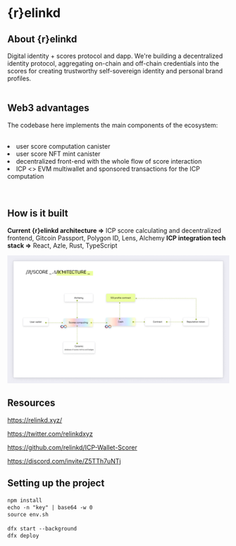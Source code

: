 # {r}elinkd

## About {r}elinkd 
Digital identity + scores protocol and dapp. We're building a decentralized identity protocol, aggregating on-chain and off-chain credentials into the scores for creating trustworthy self-sovereign identity and personal brand profiles.
<br>
<br>

## Web3 advantages
The codebase here implements the main components of the ecosystem:
 <br>
 <br>
<li>user score computation canister</li>
<li>user score NFT mint canister</li>
<li>decentralized front-end with the whole flow of score interaction</li>
<li>ICP <> EVM multiwallet and sponsored transactions for the ICP computation</li>
<br>
<br>

## How is it built

**Current {r}elinkd architecture =>** ICP score calculating and decentralized frontend, Gitcoin Passport, Polygon ID, Lens, Alchemy
**ICP integration tech stack =>** React, Azle, Rust, TypeScript

![scheme](https://github.com/relinkd/ICP-Wallet-Scorer/blob/main/relinkd_scheme.png)

## Resources

https://relinkd.xyz/

https://twitter.com/relinkdxyz

https://github.com/relinkd/ICP-Wallet-Scorer

https://discord.com/invite/Z5TTh7uNTj
  
## Setting up the project

```
npm install
echo -n "key" | base64 -w 0
source env.sh

dfx start --background
dfx deploy
```
